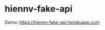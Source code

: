 # hiennv-fake-api

Demo: <a href="https://hiennv-fake-api.herokuapp.com">https://hiennv-fake-api.herokuapp.com</a>
